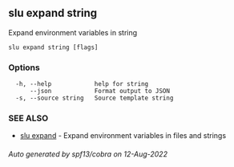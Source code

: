 ## slu expand string

Expand environment variables in string

```
slu expand string [flags]
```

### Options

```
  -h, --help            help for string
      --json            Format output to JSON
  -s, --source string   Source template string
```

### SEE ALSO

* [slu expand](slu_expand.md)	 - Expand environment variables in files and strings

###### Auto generated by spf13/cobra on 12-Aug-2022
